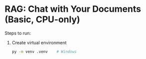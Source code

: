 # RAG: Chat with Your Documents (Basic, CPU-only)

Steps to run:

1. Create virtual environment
   ```bash
   py -m venv .venv    # Windows
   
